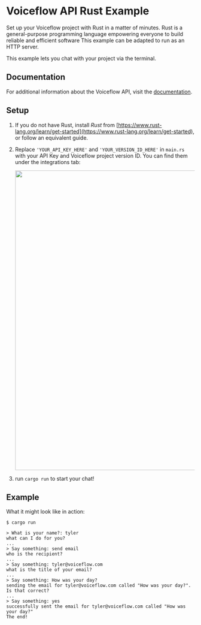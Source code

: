 # Voiceflow API Rust Example

Set up your Voiceflow project with Rust in a matter of minutes.
Rust is a general-purpose programming language empowering everyone
to build reliable and efficient software
This example can be adapted to run as an HTTP server.

This example lets you chat with your project via the terminal.

## Documentation

For additional information about the Voiceflow API, visit the [documentation](https://www.voiceflow.com/api/dialog-manager).

## Setup

1. If you do not have Rust, install _Rust_ from [https://www.rust-lang.org/learn/get-started](https://www.rust-lang.org/learn/get-started), or follow an equivalent guide.
1. Replace `'YOUR_API_KEY_HERE'` and `'YOUR_VERSION_ID_HERE'` in `main.rs` with your API Key and Voiceflow project version ID.
   You can find them under the integrations tab:

   <img src="https://user-images.githubusercontent.com/5643574/129422436-04d964d3-85a0-402d-ae5e-d6e84723da5e.png" width=800 />

1. run `cargo run` to start your chat!

## Example

What it might look like in action:

```
$ cargo run

> What is your name?: tyler
what can I do for you?
...
> Say something: send email
who is the recipient?
...
> Say something: tyler@voiceflow.com
what is the title of your email?
...
> Say something: How was your day?
sending the email for tyler@voiceflow.com called "How was your day?". Is that correct?
...
> Say something: yes
successfully sent the email for tyler@voiceflow.com called "How was your day?"
The end!
```
